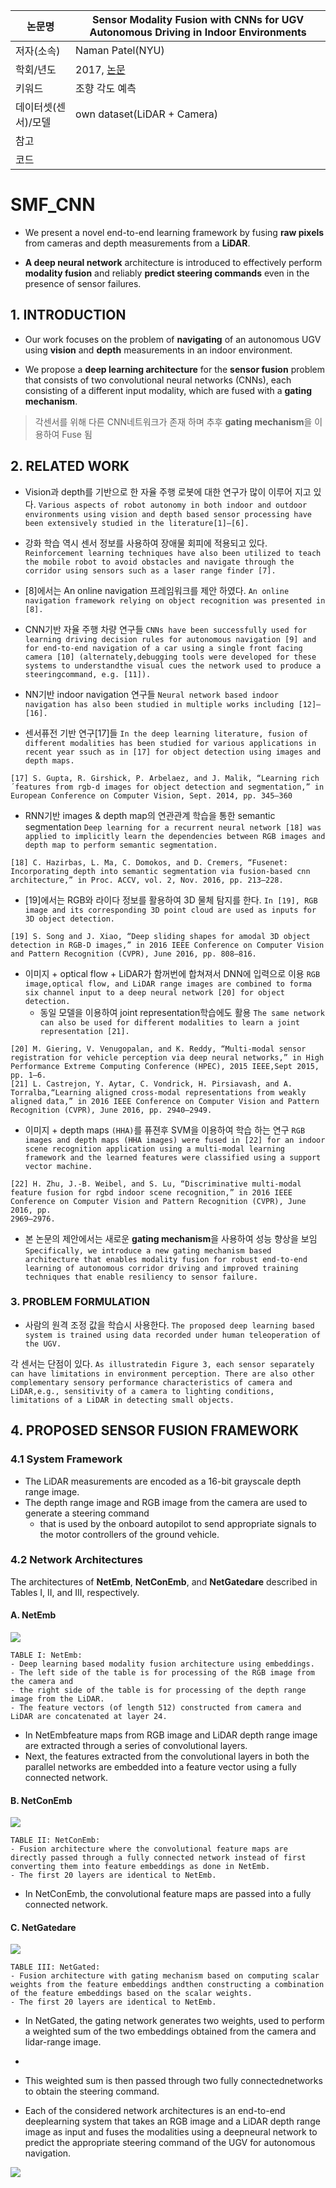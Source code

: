 | 논문명 | Sensor Modality Fusion with CNNs for UGV Autonomous Driving in Indoor Environments |
| --- | --- |
| 저자\(소속\) | Naman Patel\(NYU\) |
| 학회/년도 | 2017, [논문](http://cims.nyu.edu/~achoroma/NonFlash/Papers/SMF_CNN.pdf) |
| 키워드 | 조향 각도 예측  |
| 데이터셋(센서)/모델 | own dataset(LiDAR + Camera) |
| 참고 |  |
| 코드 |  |

# SMF_CNN

- We present a novel end-to-end learning framework by fusing **raw pixels** from cameras and depth measurements from a **LiDAR**. 

- **A deep neural network** architecture is introduced to effectively perform **modality fusion** and reliably **predict steering commands** even in the presence of sensor failures. 

## 1. INTRODUCTION

- Our work focuses on the problem of **navigating** of an autonomous UGV using **vision** and **depth** measurements in an indoor environment. 

- We propose a **deep learning architecture** for the **sensor fusion** problem that consists of two convolutional neural networks (CNNs), each consisting of a different input modality, which are fused with a **gating mechanism**. 

> 각센서를 위해 다른 CNN네트워크가 존재 하며 추후 **gating mechanism**을 이용하여 Fuse 됨 

## 2. RELATED WORK

- Vision과  depth를 기반으로 한 자율 주행 로봇에 대한 연구가 많이 이루어 지고 있다. `Various aspects of robot autonomy in both indoor and outdoor environments using vision and depth based sensor processing have been extensively studied in the literature[1]–[6]. `

- 강화 학습 역시 센서 정보를 사용하여 장애물 회피에 적용되고 있다. `Reinforcement learning techniques have also been utilized to teach the mobile robot to avoid obstacles and navigate through the corridor using sensors such as a laser range finder [7]. `

- [8]에서는 An online navigation 프레임워크를 제안 하였다. `An online navigation framework relying on object recognition was presented in [8]. `

- CNN기반 자율 주행 차량 연구들 `CNNs have been successfully used for learning driving decision rules for autonomous navigation [9] and for end-to-end navigation of a car using a single front facing camera [10] (alternately,debugging tools were developed for these systems to understandthe visual cues the network used to produce a steeringcommand, e.g. [11]). `

- NN기반 indoor navigation 연구들 `Neural network based indoor navigation has also been studied in multiple works including [12]–[16].`

- 센서퓨전 기반 연구[17]들 `In the deep learning literature, fusion of different modalities has been studied for various applications in recent year ssuch as in [17] for object detection using images and depth maps. `

```
[17] S. Gupta, R. Girshick, P. Arbelaez, and J. Malik, “Learning rich ´features from rgb-d images for object detection and segmentation,” in European Conference on Computer Vision, Sept. 2014, pp. 345–360
```


- RNN기반 images & depth map의 연관관계 학습을 통한 semantic segmentation `Deep learning for a recurrent neural network [18] was applied to implicitly learn the dependencies between RGB images and depth map to perform semantic segmentation.`

```
[18] C. Hazirbas, L. Ma, C. Domokos, and D. Cremers, “Fusenet: Incorporating depth into semantic segmentation via fusion-based cnn architecture,” in Proc. ACCV, vol. 2, Nov. 2016, pp. 213–228.
```

- [19]에서는 RGB와 라이다 정보를 활용하여 3D 물체 탐지를 한다. `In [19], RGB image and its corresponding 3D point cloud are used as inputs for 3D object detection. `

```
[19] S. Song and J. Xiao, “Deep sliding shapes for amodal 3D object detection in RGB-D images,” in 2016 IEEE Conference on Computer Vision and Pattern Recognition (CVPR), June 2016, pp. 808–816.
```

- 이미지 +  optical flow + LiDAR가 함꺼번에 합쳐져서 DNN에 입력으로 이용 `RGB image,optical flow, and LiDAR range images are combined to forma six channel input to a deep neural network [20] for object detection. `
	- 동일 모델을 이용하여 joint representation학습에도 활용 `The same network can also be used for different modalities to learn a joint representation [21]. `

```
[20] M. Giering, V. Venugopalan, and K. Reddy, “Multi-modal sensor registration for vehicle perception via deep neural networks,” in High Performance Extreme Computing Conference (HPEC), 2015 IEEE,Sept 2015, pp. 1–6.
[21] L. Castrejon, Y. Aytar, C. Vondrick, H. Pirsiavash, and A. Torralba,“Learning aligned cross-modal representations from weakly aligned data,” in 2016 IEEE Conference on Computer Vision and Pattern Recognition (CVPR), June 2016, pp. 2940–2949.
```

- 이미지 + depth maps `(HHA)`를 퓨젼후 SVM을 이용하여 학습 하는 연구 `RGB images and depth maps (HHA images) were fused in [22] for an indoor scene recognition application using a multi-modal learning framework and the learned features were classified using a support vector machine.`

```
[22] H. Zhu, J.-B. Weibel, and S. Lu, “Discriminative multi-modal feature fusion for rgbd indoor scene recognition,” in 2016 IEEE Conference on Computer Vision and Pattern Recognition (CVPR), June 2016, pp.
2969–2976.
```

- 본 논문의 제안에서는 새로운 **gating mechanism**을 사용하여 성능 향상을 보임 ` Specifically, we introduce a new gating mechanism based architecture that enables modality fusion for robust end-to-end learning of autonomous corridor driving and improved training techniques that enable resiliency to sensor failure. `

### 3. PROBLEM FORMULATION

- 사람의 원격 조정 값을 학습시 사용한다. `The proposed deep learning based system is trained using data recorded under human teleoperation of the UGV.`

각 센서는 단점이 있다. `As illustratedin Figure 3, each sensor separately can have limitations in environment perception. There are also other complementary sensory performance characteristics of camera and LiDAR,e.g., sensitivity of a camera to lighting conditions, limitations of a LiDAR in detecting small objects.`

## 4. PROPOSED SENSOR FUSION FRAMEWORK

### 4.1 System Framework

- The LiDAR measurements are encoded as a 16-bit grayscale depth range image. 
- The depth range image and RGB image from the camera are used to generate a steering command 
	- that is used by the onboard autopilot to send appropriate signals to the motor controllers of the ground vehicle.

### 4.2 Network Architectures

The architectures of **NetEmb**, **NetConEmb**, and **NetGatedare** described in Tables I, II, and III, respectively. 

#### A. NetEmb

![](https://i.imgur.com/0LPYU7q.png)
```
TABLE I: NetEmb: 
- Deep learning based modality fusion architecture using embeddings. 
- The left side of the table is for processing of the RGB image from the camera and 
- the right side of the table is for processing of the depth range image from the LiDAR. 
- The feature vectors (of length 512) constructed from camera and LiDAR are concatenated at layer 24.
```
- In NetEmbfeature maps from RGB image and LiDAR depth range image are extracted through a series of convolutional layers.
- Next, the features extracted from the convolutional layers in both the parallel networks are embedded into a feature vector using a fully connected network. 

#### B. NetConEmb

![](https://i.imgur.com/5k3d8rE.png)
```
TABLE II: NetConEmb: 
- Fusion architecture where the convolutional feature maps are directly passed through a fully connected network instead of first converting them into feature embeddings as done in NetEmb. 
- The first 20 layers are identical to NetEmb.
```
- In NetConEmb, the convolutional feature maps are passed into a fully connected network. 

#### C. NetGatedare

![](https://i.imgur.com/u5ZtFGF.png)
```
TABLE III: NetGated: 
- Fusion architecture with gating mechanism based on computing scalar weights from the feature embeddings andthen constructing a combination of the feature embeddings based on the scalar weights. 
- The first 20 layers are identical to NetEmb.
```

- In NetGated, the gating network generates two weights, used to perform a weighted sum of the two embeddings obtained from the camera and lidar-range image.
- 
- This weighted sum is then passed through two fully connectednetworks to obtain the steering command. 

- Each of the considered network architectures is an end-to-end deeplearning system that takes an RGB image and a LiDAR depth range image as input and fuses the modalities using a deepneural network to predict the appropriate steering command of the UGV for autonomous navigation.

![](https://i.imgur.com/FnFDsYn.png)
<!--stackedit_data:
eyJoaXN0b3J5IjpbNzc1MDA5NTI0XX0=
-->